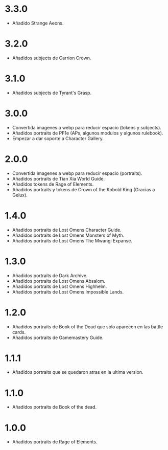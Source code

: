 # 3.3.0

-	Añadido Strange Aeons.

# 3.2.0

-	Añadidos subjects de Carrion Crown.

# 3.1.0

-	Añadidos subjects de Tyrant's Grasp.

# 3.0.0

-	Convertida imagenes a webp para reducir espacio (tokens y subjects).
-	Añadidos portraits de PF1e (APs, algunos modulos y algunos rulebook).
-	Empezar a dar soporte a Character Gallery.

# 2.0.0

-	Convertida imagenes a webp para reducir espacio (portraits).
-	Añadidos portraits de Tian Xia World Guide.
-	Añadidos tokens de Rage of Elements.
-	Añadidos portraits y tokens de Crown of the Kobold King (Gracias a Gelux).

# 1.4.0

-	Añadidos portraits de Lost Omens Character Guide.
-	Añadidos portraits de Lost Omens Monsters of Myth.
-	Añadidos portraits de Lost Omens The Mwangi Expanse.

# 1.3.0

-	Añadidos portraits de Dark Archive.
-	Añadidos portraits de Lost Omens Absalom.
-	Añadidos portraits de Lost Omens Highhelm.
-	Añadidos portraits de Lost Omens Impossible Lands.

# 1.2.0

-	Añadidos portraits de Book of the Dead que solo aparecen en las battle cards.
-	Añadidos portraits de Gamemastery Guide.

# 1.1.1

-	Añadidos portraits que se quedaron atras en la ultima version.

# 1.1.0

-   Añadidos portraits de Book of the dead.

# 1.0.0

-	Añadidos portraits de Rage of Elements.
